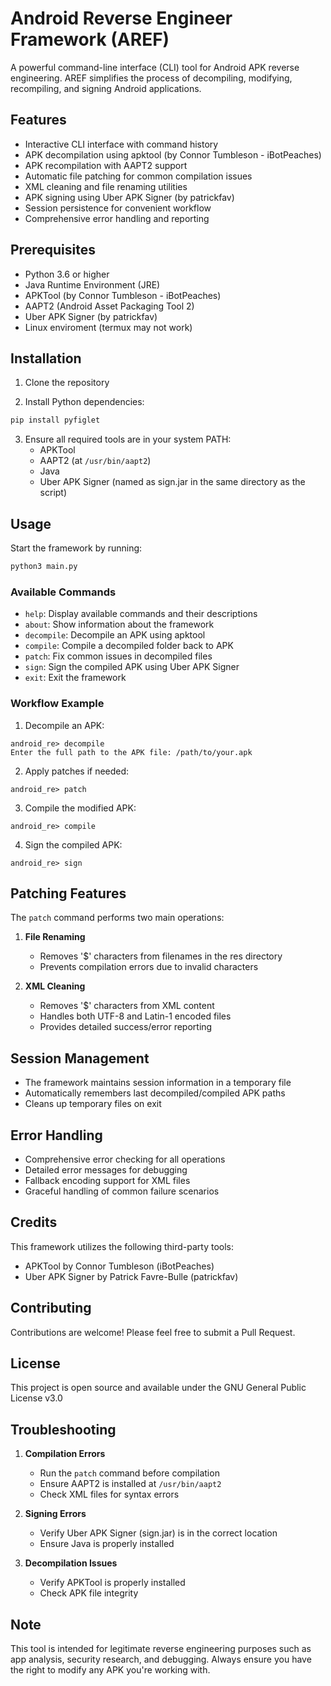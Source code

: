 # Android Reverse Engineer Framework (AREF)

A powerful command-line interface (CLI) tool for Android APK reverse engineering. AREF simplifies the process of decompiling, modifying, recompiling, and signing Android applications.

## Features

- Interactive CLI interface with command history
- APK decompilation using apktool (by Connor Tumbleson - iBotPeaches)
- APK recompilation with AAPT2 support
- Automatic file patching for common compilation issues
- XML cleaning and file renaming utilities
- APK signing using Uber APK Signer (by patrickfav)
- Session persistence for convenient workflow
- Comprehensive error handling and reporting

## Prerequisites

- Python 3.6 or higher
- Java Runtime Environment (JRE)
- APKTool (by Connor Tumbleson - iBotPeaches)
- AAPT2 (Android Asset Packaging Tool 2)
- Uber APK Signer (by patrickfav)
- Linux enviroment (termux may not work)
## Installation

1. Clone the repository

2. Install Python dependencies:
```bash
pip install pyfiglet
```

3. Ensure all required tools are in your system PATH:
   - APKTool
   - AAPT2 (at `/usr/bin/aapt2`)
   - Java
   - Uber APK Signer (named as sign.jar in the same directory as the script)

## Usage

Start the framework by running:
```bash
python3 main.py
```

### Available Commands

- `help`: Display available commands and their descriptions
- `about`: Show information about the framework
- `decompile`: Decompile an APK using apktool
- `compile`: Compile a decompiled folder back to APK
- `patch`: Fix common issues in decompiled files
- `sign`: Sign the compiled APK using Uber APK Signer
- `exit`: Exit the framework

### Workflow Example

1. Decompile an APK:
```
android_re> decompile
Enter the full path to the APK file: /path/to/your.apk
```

2. Apply patches if needed:
```
android_re> patch
```

3. Compile the modified APK:
```
android_re> compile
```

4. Sign the compiled APK:
```
android_re> sign
```

## Patching Features

The `patch` command performs two main operations:

1. **File Renaming**
   - Removes '$' characters from filenames in the res directory
   - Prevents compilation errors due to invalid characters

2. **XML Cleaning**
   - Removes '$' characters from XML content
   - Handles both UTF-8 and Latin-1 encoded files
   - Provides detailed success/error reporting

## Session Management

- The framework maintains session information in a temporary file
- Automatically remembers last decompiled/compiled APK paths
- Cleans up temporary files on exit

## Error Handling

- Comprehensive error checking for all operations
- Detailed error messages for debugging
- Fallback encoding support for XML files
- Graceful handling of common failure scenarios

## Credits

This framework utilizes the following third-party tools:
- APKTool by Connor Tumbleson (iBotPeaches)
- Uber APK Signer by Patrick Favre-Bulle (patrickfav)

## Contributing

Contributions are welcome! Please feel free to submit a Pull Request.

## License

This project is open source and available under the GNU General Public License v3.0

## Troubleshooting

1. **Compilation Errors**
   - Run the `patch` command before compilation
   - Ensure AAPT2 is installed at `/usr/bin/aapt2`
   - Check XML files for syntax errors

2. **Signing Errors**
   - Verify Uber APK Signer (sign.jar) is in the correct location
   - Ensure Java is properly installed

3. **Decompilation Issues**
   - Verify APKTool is properly installed
   - Check APK file integrity

## Note

This tool is intended for legitimate reverse engineering purposes such as app analysis, security research, and debugging. Always ensure you have the right to modify any APK you're working with.
